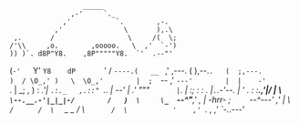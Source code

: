 
                      _____ 
                   ,-'     `._ 
                 ,'           `.        ,-. 
               ,'               \       ),.\ 
     ,.       /                  \     /(  \; 
    /'\\     ,o.        ,ooooo.   \  ,'  `-') 
    )) )`. d8P"Y8.    ,8P"""""Y8.  `'  .--"' 
   (`-'   `Y'  `Y8    dP       `'     / 
    `----.(   __ `    ,' ,---.       ( 
           ),--.`.   (  ;,---.        ) 
          / \O_,' )   \  \O_,'        | 
         ;  `-- ,'       `---'        | 
         |    -'         `.           | 
        _;    ,            )          : 
     _.'|     `.:._   ,.::" `..       | 
  --'   |   .'     """         `      |`. 
        |  :;      :   :     _.       |`.`.-'--. 
        |  ' .     :   :__.,'|/       |  \ 
        `     \--.__.-'|_|_|-/        /   ) 
         \     \_   `--^"__,'        ,    | 
   -hrr- ;  `    `--^---'          ,'     | 
          \  `                    /      / 
           \   `    _ _          / 
            \           `       / 
             \           '    ,' 
              `.       ,   _,' 
                `-.___.---' 
